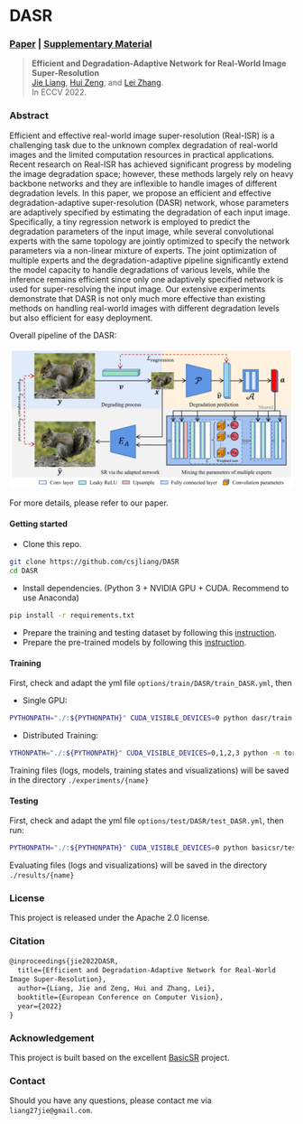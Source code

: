 # DASR

### [Paper](http://www4.comp.polyu.edu.hk/~cslzhang/paper/ECCV2022_DASR.pdf) | [Supplementary Material](http://www4.comp.polyu.edu.hk/~cslzhang/paper/ECCV2022_DASR_supp.pdf)

> **Efficient and Degradation-Adaptive Network for Real-World Image Super-Resolution** <br>
> [Jie Liang](https://liangjie.xyz/), [Hui Zeng](https://huizeng.github.io/), and [Lei Zhang](https://www4.comp.polyu.edu.hk/~cslzhang/). <br>
> In ECCV 2022.

### Abstract

Efficient and effective real-world image super-resolution (Real-ISR) is a challenging task due to the unknown complex degradation of real-world images and the limited computation resources in practical applications. Recent research on Real-ISR has achieved significant progress by modeling the image degradation space; however, these methods largely rely on heavy backbone networks and they are inflexible to handle images of different degradation levels. In this paper, we propose an efficient and effective degradation-adaptive super-resolution (DASR) network, whose parameters are adaptively specified by estimating the degradation of each input image. Specifically, a tiny regression network is employed to predict the degradation parameters of the input image, while several convolutional experts with the same topology are jointly optimized to specify the network parameters via a non-linear mixture of experts. The joint optimization of multiple experts and the degradation-adaptive pipeline significantly extend the model capacity to handle degradations of various levels, while the inference remains efficient since only one adaptively specified network is used for super-resolving the input image. Our extensive experiments demonstrate that DASR is not only much more effective than existing methods on handling real-world images with different degradation levels but also efficient for easy deployment.

Overall pipeline of the DASR:

![illustration](Pipeline.PNG)

For more details, please refer to our paper.

#### Getting started

- Clone this repo.
```bash
git clone https://github.com/csjliang/DASR
cd DASR
```

- Install dependencies. (Python 3 + NVIDIA GPU + CUDA. Recommend to use Anaconda)
```bash
pip install -r requirements.txt
```

- Prepare the training and testing dataset by following this [instruction](datasets/README.md).
- Prepare the pre-trained models by following this [instruction](experiments/README.md).

#### Training

First, check and adapt the yml file ```options/train/DASR/train_DASR.yml```, then

- Single GPU:
```bash
PYTHONPATH="./:${PYTHONPATH}" CUDA_VISIBLE_DEVICES=0 python dasr/train.py -opt options/train/DASR/train_DASR.yml --auto_resume
```

- Distributed Training:
```bash
YTHONPATH="./:${PYTHONPATH}" CUDA_VISIBLE_DEVICES=0,1,2,3 python -m torch.distributed.launch --nproc_per_node=4 --master_port=4335 dasr/train.py -opt options/train/DASR/train_DASR.yml --launcher pytorch --auto_resume

```

Training files (logs, models, training states and visualizations) will be saved in the directory ```./experiments/{name}```

#### Testing

First, check and adapt the yml file ```options/test/DASR/test_DASR.yml```, then run:
```bash
PYTHONPATH="./:${PYTHONPATH}" CUDA_VISIBLE_DEVICES=0 python basicsr/test.py -opt options/test/DASR/test_DASR.yml
```

Evaluating files (logs and visualizations) will be saved in the directory ```./results/{name}```

### License

This project is released under the Apache 2.0 license.

### Citation
```
@inproceedings{jie2022DASR,
  title={Efficient and Degradation-Adaptive Network for Real-World Image Super-Resolution},
  author={Liang, Jie and Zeng, Hui and Zhang, Lei},
  booktitle={European Conference on Computer Vision},
  year={2022}
}
```

### Acknowledgement
This project is built based on the excellent [BasicSR](https://github.com/xinntao/BasicSR) project.

### Contact
Should you have any questions, please contact me via `liang27jie@gmail.com`.

